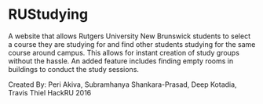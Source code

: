 # RUStudying

A website that allows Rutgers University New Brunswick students to select a course they are studying for and find other students studying for the same course around campus. This allows for instant creation of study groups without the hassle. An added feature includes finding empty rooms in buildings to conduct the study sessions.

Created By: Peri Akiva, Subramhanya Shankara-Prasad, Deep Kotadia, Travis Thiel HackRU 2016
